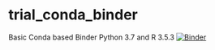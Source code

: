 # trial_conda_binder
Basic Conda based Binder
Python 3.7 and R 3.5.3
[![Binder](https://mybinder.org/badge_logo.svg)](https://mybinder.org/v2/gh/Motilal-Uttarkabat/BSGP-7030/HEAD)
